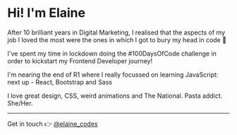 # Hi! I'm Elaine

After 10 brilliant years in Digital Marketing, I realised that the aspects of my job I loved the most were the ones in which I got to bury my head in code 🚀

I've spent my time in lockdown doing the #100DaysOfCode challenge in order to kickstart my Frontend Developer journey!

I'm nearing the end of R1 where I really focussed on learning JavaScript: next up - React, Bootstrap and Sass

I love great design, CSS, weird animations and The National. Pasta addict. She/Her.

<hr/>

Get in touch 👉  [@elaine_codes](https://twitter.com/elaine_codes)


